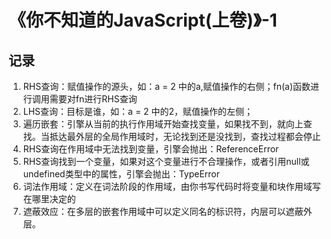 # 《你不知道的JavaScript(上卷)》-1
## 记录
1. RHS查询：赋值操作的源头，如：a = 2 中的a,赋值操作的右侧；fn(a)函数进行调用需要对fn进行RHS查询
2. LHS查询：目标是谁，如：a = 2 中的2，赋值操作的左侧；
3. 遍历嵌套：引擎从当前的执行作用域开始查找变量，如果找不到，就向上查找。当抵达最外层的全局作用域时，无论找到还是没找到，查找过程都会停止
4. RHS查询在作用域中无法找到变量，引擎会抛出：ReferenceError
5. RHS查询找到一个变量，如果对这个变量进行不合理操作，或者引用null或undefined类型中的属性，引擎会抛出：TypeError
6. 词法作用域：定义在词法阶段的作用域，由你书写代码时将变量和块作用域写在哪里决定的
7. 遮蔽效应：在多层的嵌套作用域中可以定义同名的标识符，内层可以遮蔽外层。

